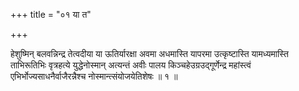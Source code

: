 +++
title = "०१ या त"

+++

हेशुष्मिन् बलवन्निन्द्र तेत्वदीया या ऊतिर्यारक्षा अवमा अधमास्ति यापरमा उत्कृष्टास्ति यामध्यमास्ति ताभिरूतिभिः वृत्रहत्ये युद्धेनोस्मान् अत्यन्तं अवीः पालय किञ्चहेउग्रउद्गूर्णेन्द्र महांस्त्वं एभिर्भोज्यसाधनैर्वाजैरन्नैश्च नोस्मान्त्संयोजयेतिशेषः ॥ १ ॥